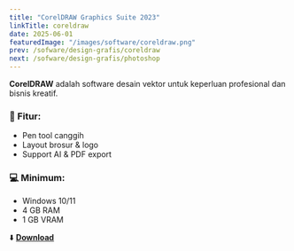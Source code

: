 ```yaml
---
title: "CorelDRAW Graphics Suite 2023"
linkTitle: coreldraw
date: 2025-06-01
featuredImage: "/images/software/coreldraw.png"
prev: /sofware/design-grafis/coreldraw
next: /sofware/design-grafis/photoshop
---
```


**CorelDRAW** adalah software desain vektor untuk keperluan profesional dan bisnis kreatif.

### 🧩 Fitur:
- Pen tool canggih
- Layout brosur & logo
- Support AI & PDF export

### 💻 Minimum:
- Windows 10/11
- 4 GB RAM
- 1 GB VRAM

⬇️ **[Download](https://example.com/download/coreldraw.zip)**
